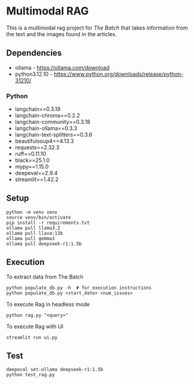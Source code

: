 # Multimodal RAG

This is a multimodal rag project for *The Batch* that takes information from the text and the images found in the articles.

## Dependencies

* ollama - https://ollama.com/download
* python3.12.10 - https://www.python.org/downloads/release/python-31210/

### Python

* langchain==0.3.19
* langchain-chroma==0.2.2
* langchain-community==0.3.18
* langchain-ollama==0.3.3
* langchain-text-splitters==0.3.6
* beautifulsoup4==4.13.3
* requests==2.32.3
* ruff==0.11.10
* black==25.1.0
* mypy==1.15.0
* deepeval==2.9.4
* streamlit==1.42.2

## Setup

```
python -m venv venv
source venv/bin/activate
pip install -r requirements.txt
ollama pull llama3.2
ollama pull llava:13b
ollama pull gemma3
ollama pull deepseek-r1:1.5b
```

## Execution

To extract data from The Batch

```
python populate_db.py -h  # for execution instructions
python populate_db.py <start_date> <num_issues>
```

To execute Rag in headless mode

```
python rag.py "<query>"
```

To execute Rag with UI

```
streamlit run ui.py
```

## Test

```
deepeval set-ollama deepseek-r1:1.5b
python test_rag.py
```
